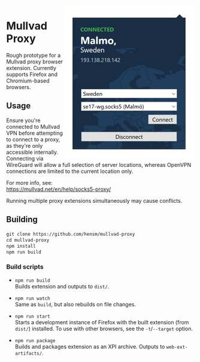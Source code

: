 <img src="preview.png" align="right" width="352" height="411">

# Mullvad Proxy

Rough prototype for a Mullvad proxy browser extension. Currently supports Firefox and Chromium-based browsers. 



## Usage

Ensure you're connected to Mullvad VPN before attempting to connect to a proxy, as they're only accessible internally. Connecting via WireGuard will allow a full selection of server locations, whereas OpenVPN connections are limited to the current location only.

For more info, see:  
https://mullvad.net/en/help/socks5-proxy/

Running multiple proxy extensions simultaneously may cause conflicts.



## Building

````ssh
git clone https://github.com/hensm/mullvad-proxy
cd mullvad-proxy
npm install
npm run build
````


### Build scripts

* `npm run build`  
  Builds extension and outputs to `dist/`.

* `npm run watch`  
  Same as `build`, but also rebuilds on file changes.

* `npm run start`  
  Starts a development instance of Firefox with the built extension (from `dist/`) installed. To use with other browsers, see the `-t`/`--target` option.

* `npm run package`  
  Builds and packages extension as an XPI archive. Outputs to `web-ext-artifacts/`.
